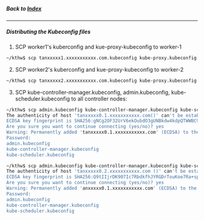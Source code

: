 ##### Back to [Index](README.md)

---

##### Distributing the Kubeconfig files

1. SCP worker1's kuberconfig and kue-proxy-kubeconfig to worker-1
```bash
~/kthw$ scp tanxxxxx1.xxxxxxxxxxx.com.kubeconfig kube-proxy.kubeconfig cloud_user@tanalam3c.mylabserver.com:~/
```

2. SCP worker2's kuberconfig and kue-proxy-kubeconfig to worker-2
```bash
~/kthw$ scp tanxxxxx2.xxxxxxxxxxx.com.kubeconfig kube-proxy.kubeconfig cloud_user@tanalam4c.mylabserver.com:~/
```

3. SCP kube-controller-manager.kubeconfig, admin.kubeconfig, kube-scheduler.kubeconfig to all controller nodes:

```bash
~/kthw$ scp admin.kubeconfig kube-controller-manager.kubeconfig kube-scheduler.kubeconfig cloud_user@tanxxxxx0.1.xxxxxxxxxxx.com:~/
The authenticity of host 'tanxxxxx0.1.xxxxxxxxxxx.com()' can't be established.
ECDSA key fingerprint is SHA256:gNCg2OF32UrV6ekOubdO3gUNBkdw4kdpQTWWBC9GUMs.
Are you sure you want to continue connecting (yes/no)? yes
Warning: Permanently added 'tanxxxxx0.1.xxxxxxxxxxx.com' (ECDSA) to the list of known hosts.
Password: 
admin.kubeconfig                                                                                            100% 6261   441.1KB/s   00:00    
kube-controller-manager.kubeconfig                                                                          100% 6387   509.0KB/s   00:00    
kube-scheduler.kubeconfig                                                                                   100% 6337   464.4KB/s   00:00    
```

```bash
~/kthw$ scp admin.kubeconfig kube-controller-manager.kubeconfig kube-scheduler.kubeconfig cloud_user@tanxxxxx0.2.xxxxxxxxxxx.com:~/
The authenticity of host 'tanxxxxx0.2.xxxxxxxxxxx.com ()' can't be established.
ECDSA key fingerprint is SHA256:Q9tIIjrDK907Ic7RbdkfhJYRGDrTouKoe7Ra+spKPkM.
Are you sure you want to continue connecting (yes/no)? yes
Warning: Permanently added 'anxxxxx0.1.xxxxxxxxxxx.com' (ECDSA) to the list of known hosts.
Password: 
admin.kubeconfig                                                                                            100% 6261   835.4KB/s   00:00    
kube-controller-manager.kubeconfig                                                                          100% 6387   689.8KB/s   00:00    
kube-scheduler.kubeconfig                                                                                   100% 6337   529.7KB/s   00:00    
```